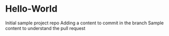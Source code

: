 # Hello-World
Initial sample project repo
Adding a content to commit in the branch
Sample content to understand the pull request
